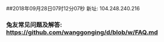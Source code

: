 ##2018年09月28日07时12分07秒 新址: 104.248.240.216
### 兔友常见问题及解答: https://github.com/wanggonging/d/blob/w/FAQ.md

